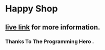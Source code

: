 # Happy Shop 

## [live link](https://lustrous-dusk-fab802.netlify.app) for more information.


### Thanks To The Programming Hero .